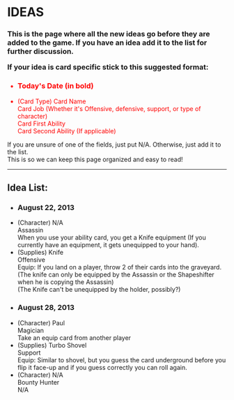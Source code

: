 <h1>
IDEAS
</h1>
<h3>
This is the page where all the new ideas go before they are added to the game. If you have an idea add it to the list for further discussion.

If your idea is card specific stick to this suggested format: 
</h3>

<font color="red">
<ul>
<li><h3>Today's Date (in bold)</h3>
<li>(Card Type) Card Name
<br>Card Job (Whether it's Offensive, defensive, support, or type of character)
<br>Card First Ability
<br>Card Second Ability (If applicable)
</ul>
</font>


If you are unsure of one of the fields, just put N/A.
Otherwise, just add it to the list.
<br>This is so we can keep this page organized and easy to read!

*************************************************************************************************************************************************

<h2>
Idea List:
</h2>
<ul>


<li><h3>August 22, 2013</h3>
<li>(Character) N/A
<br>Assassin
<br>When you use your ability card, you get a Knife equipment (If you currently have an equipment, it gets unequipped to your hand).

<li>(Supplies) Knife
<br>Offensive
<br>Equip: If you land on a player, throw 2 of their cards into the graveyard.
<br>(The knife can only be equipped by the Assassin or the Shapeshifter when he is copying the Assassin)
<br>(The Knife can't be unequipped by the holder, possibly?)



<li><h3>August 28, 2013</h3>
<li>(Character) Paul
<br> Magician
<br> Take an equip card from another player

<li>(Supplies) Turbo Shovel
<br>Support
<br>Equip: Similar to shovel, but you guess the card underground before you flip it face-up and if you guess correctly you can roll again.

<li>(Character) N/A
<br>Bounty Hunter
<br>N/A

